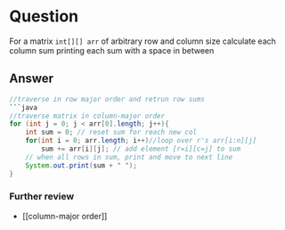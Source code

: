 # Question
For a matrix `int[][] arr` of arbitrary row and column size calculate each column sum printing each sum with a space in between
## Answer
```java
//traverse in row major order and retrun row sums
```java
//traverse matrix in column-major order
for (int j = 0; j < arr[0].length; j++){
	int sum = 0; // reset sum for reach new col
	for(int i = 0; arr.length; i++)//loop over r's arr[i:n][j] 
		sum += arr[i][j]; // add element [r=i][c=j] to sum
	// when all rows in sum, print and move to next line
	System.out.print(sum + " ");
}
```


### Further review
- [[column-major order]]